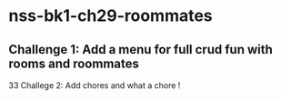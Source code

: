 # nss-bk1-ch29-roommates
## Challenge 1: Add a menu for full crud fun with rooms and roommates
33 Challege 2: Add chores and what a chore !
